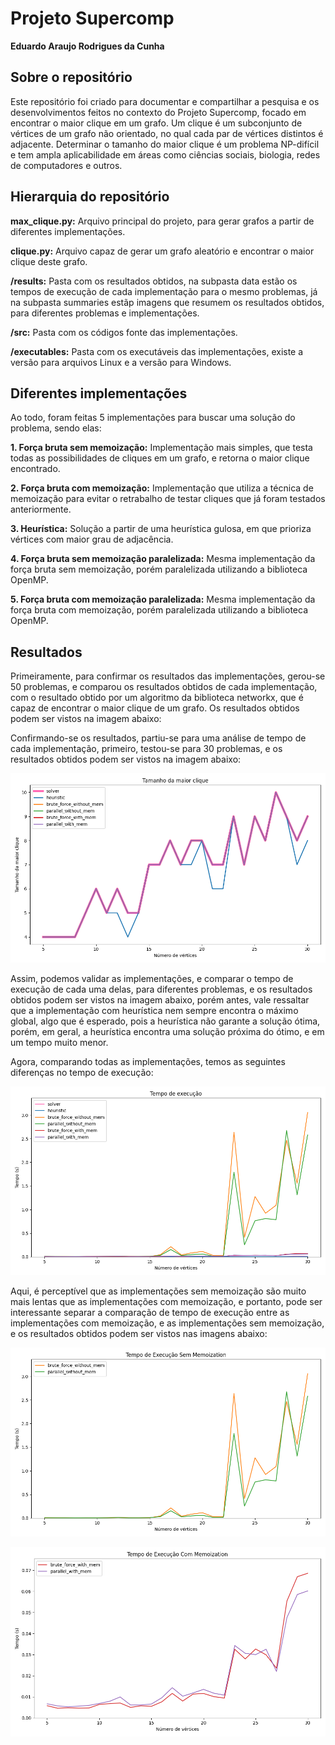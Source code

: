 # Projeto Supercomp

**Eduardo Araujo Rodrigues da Cunha**


## Sobre o repositório

Este repositório foi criado para documentar e compartilhar a pesquisa e os desenvolvimentos feitos no contexto do Projeto Supercomp, focado em encontrar o maior clique em um grafo. Um clique é um subconjunto de vértices de um grafo não orientado, no qual cada par de vértices distintos é adjacente. Determinar o tamanho do maior clique é um problema NP-difícil e tem ampla aplicabilidade em áreas como ciências sociais, biologia, redes de computadores e outros.

## Hierarquia do repositório

**max_clique.py:** Arquivo principal do projeto, para gerar grafos a partir de diferentes implementações.

**clique.py:** Arquivo capaz de gerar um grafo aleatório e encontrar o maior clique deste grafo.

**/results:** Pasta com os resultados obtidos, na subpasta data estão os tempos de execução de cada implementação para o mesmo problemas, já na subpasta summaries estãp imagens que resumem os resultados obtidos, para diferentes problemas e implementações.

**/src:** Pasta com os códigos fonte das implementações.

**/executables:** Pasta com os executáveis das implementações, existe a versão para arquivos Linux e a versão para Windows.

## Diferentes implementações

Ao todo, foram feitas 5 implementações para buscar uma solução do problema, sendo elas:

**1. Força bruta sem memoização:** Implementação mais simples, que testa todas as possibilidades de cliques em um grafo, e retorna o maior clique encontrado.

**2. Força bruta com memoização:** Implementação que utiliza a técnica de memoização para evitar o retrabalho de testar cliques que já foram testados anteriormente.

**3. Heurística:** Solução a partir de uma heurística gulosa, em que prioriza vértices com maior grau de adjacência.

**4. Força bruta sem memoização paralelizada:** Mesma implementação da força bruta sem memoização, porém paralelizada utilizando a biblioteca OpenMP.

**5. Força bruta com memoização paralelizada:** Mesma implementação da força bruta com memoização, porém paralelizada utilizando a biblioteca OpenMP.


## Resultados

Primeiramente, para confirmar os resultados das implementações, gerou-se 50 problemas, e comparou os resultados obtidos de cada implementação, com o resultado obtido por um algoritmo da biblioteca networkx, que é capaz de encontrar o maior clique de um grafo. Os resultados obtidos podem ser vistos na imagem abaixo:


Confirmando-se os resultados, partiu-se para uma análise de tempo de cada implementação, primeiro, testou-se para 30 problemas, e os resultados obtidos podem ser vistos na imagem abaixo:

![](results/summaries/summary_verts_30_6bf682/max_clique_size_comparison.png)

Assim, podemos validar as implementações, e comparar o tempo de execução de cada uma delas, para diferentes problemas, e os resultados obtidos podem ser vistos na imagem abaixo, porém antes, vale ressaltar que a implementação com heurística nem sempre encontra o máximo global, algo que é esperado, pois a heurística não garante a solução ótima, porém, em geral, a heurística encontra uma solução próxima do ótimo, e em um tempo muito menor.

Agora, comparando todas as implementações, temos as seguintes diferenças no tempo de execução:

![](results/summaries/summary_verts_30_6bf682/execution_time_all.png)

Aqui, é perceptível que as implementações sem memoização são muito mais lentas que as implementações com memoização, e portanto, pode ser interessante separar a comparação de tempo de execução entre as implementações com memoização, e as implementações sem memoização, e os resultados obtidos podem ser vistos nas imagens abaixo:

![](results/summaries/summary_verts_30_6bf682/execution_time_without_memoization.png)

![](results/summaries/summary_verts_30_6bf682/execution_time_with_memoization.png)